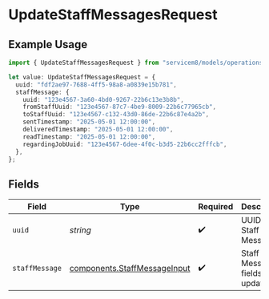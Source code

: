 # UpdateStaffMessagesRequest

## Example Usage

```typescript
import { UpdateStaffMessagesRequest } from "servicem8/models/operations";

let value: UpdateStaffMessagesRequest = {
  uuid: "fdf2ae97-7688-4ff5-98a8-a0839e15b781",
  staffMessage: {
    uuid: "123e4567-3a60-4bd0-9267-22b6c13e3b8b",
    fromStaffUuid: "123e4567-87c7-4be9-8009-22b6c77965cb",
    toStaffUuid: "123e4567-c132-43d0-86de-22b6c87e4a2b",
    sentTimestamp: "2025-05-01 12:00:00",
    deliveredTimestamp: "2025-05-01 12:00:00",
    readTimestamp: "2025-05-01 12:00:00",
    regardingJobUuid: "123e4567-6dee-4f0c-b3d5-22b6cc2fffcb",
  },
};
```

## Fields

| Field                                                                        | Type                                                                         | Required                                                                     | Description                                                                  |
| ---------------------------------------------------------------------------- | ---------------------------------------------------------------------------- | ---------------------------------------------------------------------------- | ---------------------------------------------------------------------------- |
| `uuid`                                                                       | *string*                                                                     | :heavy_check_mark:                                                           | UUID of the Staff Message                                                    |
| `staffMessage`                                                               | [components.StaffMessageInput](../../models/components/staffmessageinput.md) | :heavy_check_mark:                                                           | Staff Message fields to update                                               |